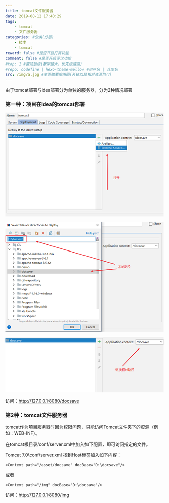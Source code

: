 ```yaml
---
title: tomcat文件服务器
date: 2019-08-12 17:40:29
tags: 
    - tomcat
    - 文件服务器
categories: #分类(分层)
    - 技术
    - tomcat
reward: false #是否开启打赏功能
comment: false #是否开启评论功能
#top: 1 #置顶层级(数字越大，优先级越高)
#repo: codefine | hexo-theme-mellow #用户名 | 仓库名
src: /img/a.jpg #主页摘要缩略图(外链以及相对资源均可)
---
```


由于tomcat部署与idea部署分为单独的服务器，分为2种情况部署

### 第一种：项目在idea的tomcat部署

![1565602055313](tomcat文件服务器.assets\1565602055313.png)

![1565602117231](tomcat文件服务器.assets\1565602117231.png)

![1565602192580](tomcat文件服务器.assets\1565602192580.png)

访问：http://127.0.0.1:8080/docsave

### 第2种：tomcat文件服务器

tomcat作为项目服务器时因为权限问题，只能访问Tomcat文件夹下的资源（例如：WEB-INF）。

在tomcat根目录/conf/server.xml中加入如下配置，即可访问指定的文件。

Tomcat 7.0\conf\server.xml 找到Host标签加入如下内容：

```
<Context path="/asset/docsave" docBase="D:\docsave"/>
```

或者

```
<Context path="/img" docBase="D:\docsave"/>
```

访问：http://127.0.0.1:8080/img